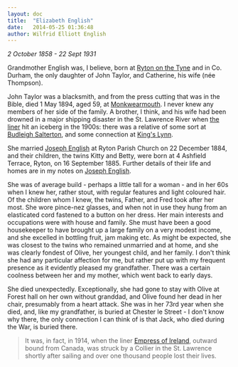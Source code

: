 ```yaml
---
layout: doc
title:  "Elizabeth English"
date:   2014-05-25 01:36:48
author: Wilfrid Elliott English
---
```


*2 October 1858 - 22 Sept 1931*

Grandmother English was, I believe, born at [Ryton on the Tyne][1] and in Co. Durham,
the only daughter of John Taylor, and Catherine, his wife (née Thompson).

John Taylor was a blacksmith, and from the press cutting that was in the Bible,
died 1 May 1894, aged 59, at [Monkwearmouth][2]. I never knew any members of her
side of the family. A brother, I think, and his wife had been drowned in a
major shipping disaster in the St. Lawrence River when [the liner][3] hit an iceberg
in the 1900s: there was a relative of some sort at [Budleigh Salterton][4], and some
connection at [King's Lynn][5].

She married [Joseph English](joseph-english.html) at Ryton Parish Church on 22 December 1884, 
and their children, the twins Kitty and Betty, were born at 4 Ashfield Terrace, Ryton,
on 16 September 1885. Further details of their life and homes are in my notes
on [Joseph English](joseph-english.html).

She was of average build - perhaps a little tall for a woman - and in her 60s
when I knew her, rather stout, with regular features and light coloured hair.
Of the children whom I knew, the twins, Father, and Fred took after her most.
She wore pince-nez glasses, and when not in use they hung from an elasticated
cord fastened to a button on her dress. Her main interests and occupations
were with house and family. She must have been a good housekeeper to have
brought up a large family on a very modest income, and she excelled in bottling
fruit, jam making etc. As might be expected, she was closest to the twins who
remained unmarried and at home, and she was clearly fondest of Olive, her
youngest child, and her family. I don't think she had any particular affection
for me, but rather put up with my frequent presence as it evidently pleased my
grandfather. There was a certain coolness between her and my mother, which
went back to early days.

She died unexpectedly. Exceptionally, she had gone to stay with Olive at
Forest hall on her own without granddad, and Olive found her dead in her chair,
presumably from a heart attack. She was in her 73rd year when she died, and,
like my grandfather, is buried at Chester le Street - I don't know why there,
the only connection I can think of is that Jack, who died during the War, is
buried there.

> It was, in fact, in 1914, when the liner [Empress of Ireland][3], outward bound
from Canada, was struck by a Collier in the St. Lawrence shortly after
sailing and over one thousand people lost their lives.

[1]: https://en.wikipedia.org/wiki/Ryton,_Tyne_and_Wear
[2]: https://en.wikipedia.org/wiki/Monkwearmouth
[3]: https://en.wikipedia.org/wiki/RMS_Empress_of_Ireland
[4]: https://en.wikipedia.org/wiki/Budleigh_Salterton
[5]: https://en.wikipedia.org/wiki/King%27s_Lynn